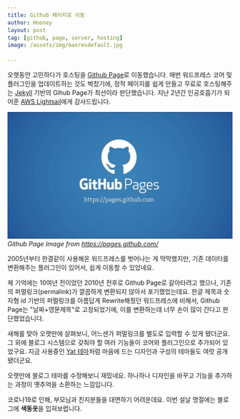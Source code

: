 ```yaml
---
title: Github 페이지로 이동
author: Hooney
layout: post
tag: [github, page, server, hosting]
image: /assets/img/maxresdefault.jpg

---
```


오랫동안 고민하다가 호스팅을 [Github Page](https://pages.github.com)로 이동했습니다.
매번 워드프레스 코어 및 플러그인을 업데이트하는 것도 벅찼기에, 정적 페이지를 쉽게 만들고 무료로 호스팅해주는 [Jekyll](https://jekyllrb.com/) 기반의 Gihub Page가 최선이라 판단했습니다. 지난 2년간 인공호흡기가 되어준 [AWS Lightsail](https://aws.amazon.com/ko/lightsail/)에게 감사드립니다.

![Github Page](/assets/img/maxresdefault.jpg)*Github Page Image from https://pages.github.com/*

2005년부터 한결같이 사용해온 워드프레스를 벗어나는 게 막막했지만,
기존 데이터를 변환해주는 플러그인이 있어서, 쉽게 이동할 수 있었네요.

제 기억에는 10여년 전이었던 2010년 전후로 Github Page로 갈아타려고 했으나, 기존의 퍼멀링크(permalink)가 깔끔하게 변환되지 않아서 포기했었는데요. 한글 제목과 숫자형 id 기반의 퍼멀링크를 아름답게 Rewrite해줬던 워드프레스에 비해서, Github Page는 "날짜+영문제목"로 고정되었기에, 이를 변환하는데 너무 손이 많이 간다고 판단했었습니다.

새해를 맞아 오랫만에 살펴보니, 어느샌가 퍼멀링크를 별도로 입력할 수 있게 됐더군요. 그 외에 블로그 시스템으로 갖춰야 할 여러 기능들이 코어와 플러그인으로 추가되어 있었구요. 지금 사용중인 [Yat 테마](https://github.com/jeffreytse/jekyll-theme-yat)처럼 마음에 드는 디자인과 구성의 테마들도 여럿 공개됐더군요.

오랫만에 블로그 테마를 수정해보니 재밌네요. 하나하나 디자인을 바꾸고 기능을 추가하는 과정이 옛추억을 소환하는 느낌입니다.

코로나19로 인해, 부모님과 친지분들을 대면하기 어려운데요. 이번 설날 명절에는 블로그에 **색동옷**을 입혀보렵니다.
